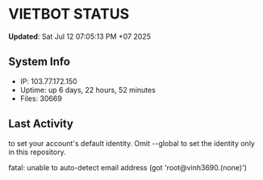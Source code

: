 # VIETBOT STATUS
**Updated**: Sat Jul 12 07:05:13 PM +07 2025

## System Info
- IP: 103.77.172.150
- Uptime: up 6 days, 22 hours, 52 minutes
- Files: 30669

## Last Activity

to set your account's default identity.
Omit --global to set the identity only in this repository.

fatal: unable to auto-detect email address (got 'root@vinh3690.(none)')
